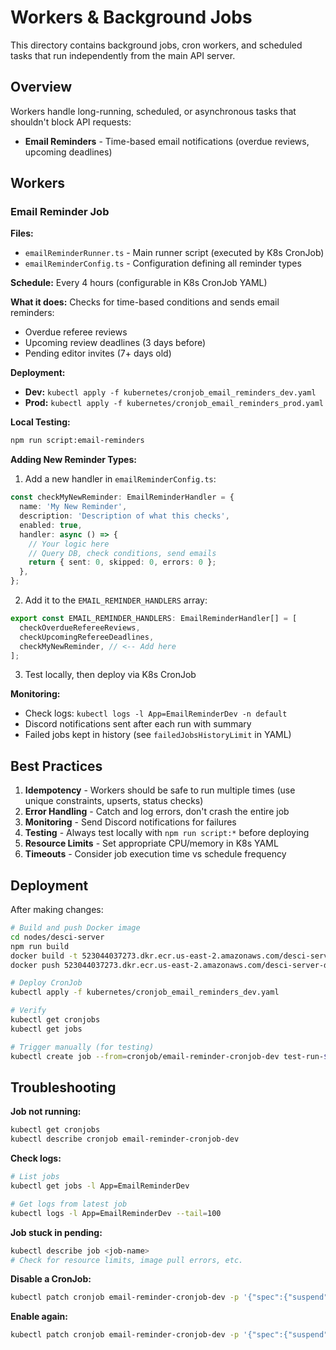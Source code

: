 # Workers & Background Jobs

This directory contains background jobs, cron workers, and scheduled tasks that run independently from the main API server.

## Overview

Workers handle long-running, scheduled, or asynchronous tasks that shouldn't block API requests:

- **Email Reminders** - Time-based email notifications (overdue reviews, upcoming deadlines)

## Workers

### Email Reminder Job

**Files:**

- `emailReminderRunner.ts` - Main runner script (executed by K8s CronJob)
- `emailReminderConfig.ts` - Configuration defining all reminder types

**Schedule:** Every 4 hours (configurable in K8s CronJob YAML)

**What it does:**
Checks for time-based conditions and sends email reminders:

- Overdue referee reviews
- Upcoming review deadlines (3 days before)
- Pending editor invites (7+ days old)

**Deployment:**

- **Dev:** `kubectl apply -f kubernetes/cronjob_email_reminders_dev.yaml`
- **Prod:** `kubectl apply -f kubernetes/cronjob_email_reminders_prod.yaml`

**Local Testing:**

```bash
npm run script:email-reminders
```

**Adding New Reminder Types:**

1. Add a new handler in `emailReminderConfig.ts`:

```typescript
const checkMyNewReminder: EmailReminderHandler = {
  name: 'My New Reminder',
  description: 'Description of what this checks',
  enabled: true,
  handler: async () => {
    // Your logic here
    // Query DB, check conditions, send emails
    return { sent: 0, skipped: 0, errors: 0 };
  },
};
```

2. Add it to the `EMAIL_REMINDER_HANDLERS` array:

```typescript
export const EMAIL_REMINDER_HANDLERS: EmailReminderHandler[] = [
  checkOverdueRefereeReviews,
  checkUpcomingRefereeDeadlines,
  checkMyNewReminder, // <-- Add here
];
```

3. Test locally, then deploy via K8s CronJob

**Monitoring:**

- Check logs: `kubectl logs -l App=EmailReminderDev -n default`
- Discord notifications sent after each run with summary
- Failed jobs kept in history (see `failedJobsHistoryLimit` in YAML)

## Best Practices

1. **Idempotency** - Workers should be safe to run multiple times (use unique constraints, upserts, status checks)
2. **Error Handling** - Catch and log errors, don't crash the entire job
3. **Monitoring** - Send Discord notifications for failures
4. **Testing** - Always test locally with `npm run script:*` before deploying
5. **Resource Limits** - Set appropriate CPU/memory in K8s YAML
6. **Timeouts** - Consider job execution time vs schedule frequency

## Deployment

After making changes:

```bash
# Build and push Docker image
cd nodes/desci-server
npm run build
docker build -t 523044037273.dkr.ecr.us-east-2.amazonaws.com/desci-server-dev:latest .
docker push 523044037273.dkr.ecr.us-east-2.amazonaws.com/desci-server-dev:latest

# Deploy CronJob
kubectl apply -f kubernetes/cronjob_email_reminders_dev.yaml

# Verify
kubectl get cronjobs
kubectl get jobs

# Trigger manually (for testing)
kubectl create job --from=cronjob/email-reminder-cronjob-dev test-run-$(date +%s)
```

## Troubleshooting

**Job not running:**

```bash
kubectl get cronjobs
kubectl describe cronjob email-reminder-cronjob-dev
```

**Check logs:**

```bash
# List jobs
kubectl get jobs -l App=EmailReminderDev

# Get logs from latest job
kubectl logs -l App=EmailReminderDev --tail=100
```

**Job stuck in pending:**

```bash
kubectl describe job <job-name>
# Check for resource limits, image pull errors, etc.
```

**Disable a CronJob:**

```bash
kubectl patch cronjob email-reminder-cronjob-dev -p '{"spec":{"suspend":true}}'
```

**Enable again:**

```bash
kubectl patch cronjob email-reminder-cronjob-dev -p '{"spec":{"suspend":false}}'
```
